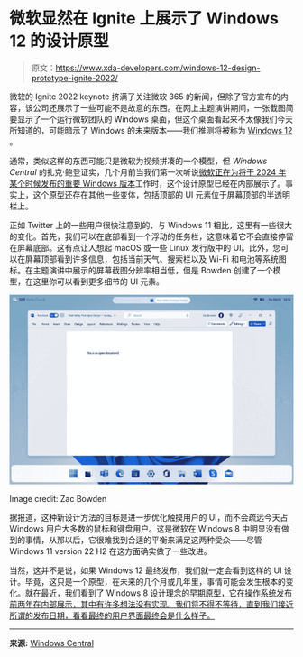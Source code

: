 # 微软显然在 Ignite 上展示了 Windows 12 的设计原型

> 原文：<https://www.xda-developers.com/windows-12-design-prototype-ignite-2022/>

微软的 Ignite 2022 keynote 挤满了关注微软 365 的新闻，但除了官方宣布的内容，该公司还展示了一些可能不是故意的东西。在网上主题演讲期间，一张截图简要显示了一个运行微软团队的 Windows 桌面，但这个桌面看起来不太像我们今天所知道的，可能暗示了 Windows 的未来版本——我们推测将被称为 [Windows 12](https://www.xda-developers.com/windows-12/) 。

通常，类似这样的东西可能只是微软为视频拼凑的一个模型，但 *Windows Central* 的扎克·鲍登证实，几个月前当我们第一次听说[微软正在为将于 2024 年某个时候发布的重要 Windows 版本](https://www.xda-developers.com/windows-12-coming-2024-report/)工作时，这个设计原型已经在内部展示了。事实上，这个原型还存在其他一些变体，包括顶部的 UI 元素位于屏幕顶部的半透明栏上。

正如 Twitter 上的一些用户很快注意到的，与 Windows 11 相比，这里有一些很大的变化。首先，我们可以在底部看到一个浮动的任务栏，这意味着它不会直接停留在屏幕底部。这有点让人想起 macOS 或一些 Linux 发行版中的 UI。此外，您可以在屏幕顶部看到许多信息，包括当前天气、搜索栏以及 Wi-Fi 和电池等系统图标。在主题演讲中展示的屏幕截图分辨率相当低，但是 Bowden 创建了一个模型，在这里你可以看到更多细节的 UI 元素。

 <picture>![A design mockup of Windows 12 showing a floating taskbar and various information show along the top of the screen](img/3b45afac47f3bc09e71183fd2fd7956d.png)</picture> 

Image credit: Zac Bowden

据报道，这种新设计方法的目标是进一步优化触摸用户的 UI，而不会疏远今天占 Windows 用户大多数的鼠标和键盘用户。这是微软在 Windows 8 中明显没有做到的事情，从那以后，它很难找到合适的平衡来满足这两种受众——尽管 Windows 11 version 22 H2 在这方面确实做了一些改进。

当然，这并不是说，如果 Windows 12 最终发布，我们就一定会看到这样的 UI 设计。毕竟，这只是一个原型，在未来的几个月或几年里，事情可能会发生根本的变化。就在最近，我们看到了 Windows 8 设计理念的[早期原型，它在操作系统发布前两年在内部展示，其中有许多想法没有实现。我们将不得不等待，直到我们接近所谓的发布日期，看看最终的用户界面最终会是什么样子。](https://www.xda-developers.com/early-windows-8-concepts-widgets-panel-like-windows-11/)

* * *

**来源:** [Windows Central](https://www.windowscentral.com/software-apps/windows-11/microsoft-accidentally-revealed-a-ui-design-prototype-for-the-next-version-of-windows-at-ignite-2022)